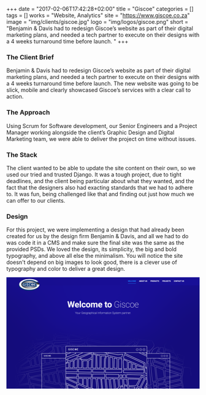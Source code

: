 +++
date = "2017-02-06T17:42:28+02:00"
title = "Giscoe"
categories = []
tags = []
works = "Website, Analytics"
site = "https://www.giscoe.co.za"
image = "img/clients/giscoe.jpg"
logo = "img/logos/giscoe.png"
short = "Benjamin & Davis had to redesign Giscoe’s website as part of their digital marketing plans, and needed a tech partner to execute on their designs with a 4 weeks turnaround time before launch. "
+++


### The Client Brief
Benjamin & Davis had to redesign Giscoe’s website as part of their digital marketing plans, and needed a tech partner to execute on their designs with a 4 weeks turnaround time before launch. The new website was going to be slick, mobile and clearly showcased Giscoe’s services with a clear call to action.

### The Approach
Using Scrum for Software development, our Senior Engineers and a Project Manager working alongside the client’s Graphic Design and Digital Marketing team, we were able to deliver the project on time without issues.

### The Stack
The client wanted to be able to update the site content on their own, so we used our tried and trusted Django. It was a tough project, due to tight deadlines, and the client being particular about what they wanted, and the fact that the designers also had exacting standards that we had to adhere to. It was fun, being challenged like that and finding out just how much we can offer to our clients.

### Design
For this project, we were implementing a design that had already been created for us by the design firm Benjamin & Davis, and all we had to do was code it in a CMS and make sure the final site was the same as the provided PSDs. We loved the design, its simplicity, the big and bold typography, and above all else the minimalism. You will notice the site doesn't depend on big images to look good, there is a clever use of typography and color to deliver a great design.
<p class='screenshots' markdown='1'>
<img src="/img/screenshots/giscoe-1.png" alt="Giscoe Design" class="img-responsive">
</p>



